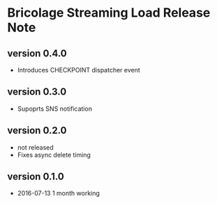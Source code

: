 # Bricolage Streaming Load Release Note

## version 0.4.0

- Introduces CHECKPOINT dispatcher event

## version 0.3.0

- Supoprts SNS notification

## version 0.2.0

- not released
- Fixes async delete timing

## version 0.1.0

- 2016-07-13 1 month working
